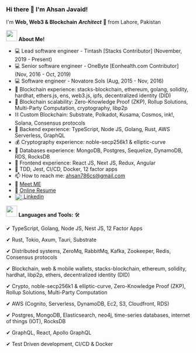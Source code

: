 ### Hi there 👋 I'm Ahsan Javaid!

I'm **Web, Web3 & Blockchain** ***Architect*** 🚀 from Lahore, Pakistan


<img src="https://media.giphy.com/media/iY8CRBdQXODJSCERIr/giphy.gif" width="30px">&nbsp;**About Me!**

- 💻 Lead software engineer - Tintash [Stacks Contributor] (November, 2019 - Present)
- 💻 Senior software engineer - OneByte [Eonhealth.com Contributor] (Nov, 2016 - Oct, 2019)
- 💻 Software engineer - Novatore Sols (Aug, 2015 - Nov, 2016)
- 🔭 Blockchain experience: stacks-blockchain, ethereum, golang, solidity, hardhat, ethers.js, ens, web3.js, ipfs, decentralized identity (DID)
- 🔐 Blockchain scalability: Zero-Knowledge Proof (ZKP), Rollup Solutions, Multi-Party Computation, cryptography, libp2p
- ⛓ Custom Blockchain: Substrate, Polkadot, Kusama, Cosmos, ink!, Solana, Consensus protocols
- 🌱 Backend experience: TypeScript, Node JS, Golang, Rust, AWS Serverless, GraphQL
- 💰 Cryptography experience: noble-secp256k1 & elliptic-curve 
- 👯 Databases experience: MongoDB, Postgres, Sequelize, DynamoDB, RDS, RocksDB
- 🤔 Frontend experience: React JS, Next JS, Redux, Angular
- 🔨 TDD, Jest, CI/CD, Docker, 12 factor apps
- 📫 How to reach me: ahsan786cs@gmail.com
- 👋 [Meet ME](https://calendly.com/ahsan-javaid)
- 💬 [Online Resume](https://ahsan-javaid.github.io/)
- <a href="https://www.linkedin.com/in/ahsan-javaid" target="blank"><img align="center" src="https://cdn.jsdelivr.net/npm/simple-icons@3.0.1/icons/linkedin.svg" alt="apoorvtyagi" height="20" width="20" /> Linkedin</a>


<img src="https://media.giphy.com/media/iY8CRBdQXODJSCERIr/giphy.gif" width="30px">&nbsp;**Languages and Tools:**  🛠️

 ✔ TypeScript, Golang, Node JS, Nest JS, 12 Factor Apps
 
 ✔ Rust, Tokio, Axum, Tauri, Substrate

 ✔ Distributed systems, ZeroMq, RabbitMq, Kafka, Zookeeper, Redis, Consensus protocols
  
 ✔ Blockchain, web & mobile wallets, stacks-blockchain, ethereum, solidity, hardhat, libp2p, ethers, decentralized identity (DID) 
 
 ✔ Crypto, noble-secp256k1 & elliptic-curve, Zero-Knowledge Proof (ZKP), Rollup Solutions, Multi-Party Computation
 
 ✔ AWS (Cognito, Serverless, DynamoDB, Ec2, S3, Cloudfront, RDS)
 
 ✔ Postgres, MongoDB, Elasticsearch, neo4j, time-series databases, internet of things (IOT), RocksDB

 ✔ GraphQL, React, Apollo GraphQL

 ✔ Test Driven development, CI/CD & Docker
 
